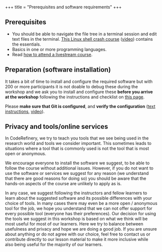 +++
title = "Prerequisites and software requirements"
+++

## Prerequisites

- You should be able to navigate the file tree in a terminal session and edit
  text files in the terminal.
  [This Linux shell crash course](https://scicomp.aalto.fi/scicomp/shell/)
  ([video](https://youtu.be/56p6xX0aToI))
  contains the essentials.
- Basics in one or more programming languages.
- Read [how to attend a livestream
  course](https://coderefinery.github.io/manuals/how-to-attend-stream/).

## Preparation (software installation)

It takes a bit of time to install and configure the required software but with
200 or more participants it is not doable to debug these during the workshop
and we ask you to install and configure these **before you arrive at the
workshop** following the instructions and checklist on [this
page](https://coderefinery.github.io/installation/).

Please **make sure that Git is configured**, and **verify the configuration**
([text instructions](https://coderefinery.github.io/installation/shell-and-git/), [video](https://www.youtube.com/watch?v=WdDTp8NeHBs&t=258s)).


## Privacy and tools/online services

In CodeRefinery, we try to teach you tools that we see being used in the
research world and tools we consider important. This sometimes leads to
situations where a tool that is commonly used is not the tool that is most open
or anonymous.

We encourage everyone to install the software we suggest, to be
able to follow the course without additional issues. However, if you do not
want to use the software or services we suggest for any reason (we understand
that there are good reasons for doing so) you should be aware that the hands-on
aspects of the course are unlikely to apply as is.

In any case, we suggest
following the instructors and fellow learners to learn about the suggested
software and its possible differences with your choice of tools. In many cases
there may even be a more open / anonymous tool for the job, we hope you
understand that we can not offer support for every possible tool (everyone has
their preferences). Our decision for using the tools we suggest in this
workshop is based on what we think will be most useful for most of our
learners. Here we try to balance between usefulness and privacy and hope we are
doing a good job. If you are unsure about anything or do not agree with our
choice, feel free to contact us or contribute directly to our lesson material
to make it more inclusive while also being useful for the majority of our
learners.

